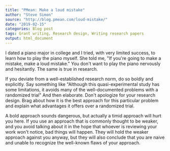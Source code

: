 ```yaml
---
title: "PMean: Make a loud mistake"
author: "Steve Simon"
source: "http://blog.pmean.com/loud-mistake/"
date: "2019-02-15"
categories: Blog post
tags: Grant writing, Research design, Writing research papers
output: html_document
---
```


I dated a piano major in college and I tried, with very limited success,
to learn how to play the piano myself. She told me, "If you're going to
make a mistake, make a loud mistake." You don't want to play the piano
nervously and hesitantly. The same is true in research. 

<!---More--->

If you deviate from a well-established research norm, do so boldly and
explicitly. Say something like "Although this quasi-experimental study
has some limitations, it avoids many of the well-documented problems
with a randomized trial" And then elaborate. Don't apologize for your
research design. Brag about how it is the best approach for this
particular problem and explain what advantages it offers over a
randomized trial.

A bold approach sounds dangerous, but actually a timid approach will
hurt you here. If you use an approach that is commonly thought to be
weaker, and you avoid talking about it in the hope that whoever is
reviewing your work won't notice, bad things will happen. They will hold
the weaker approach against you anyway, but they will also conclude that
you are naive and unable to recognize the well-known flaws of your
approach.


